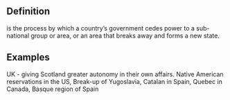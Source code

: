 ## Definition 
is the process by which a country’s government cedes power to a sub-national group or area, or an area that breaks away and forms a new state.

## Examples
UK - giving Scotland greater autonomy in their own affairs.
Native American reservations in the US,
Break-up of Yugoslavia, 
Catalan in Spain, 
Quebec in Canada, 
Basque region of Spain